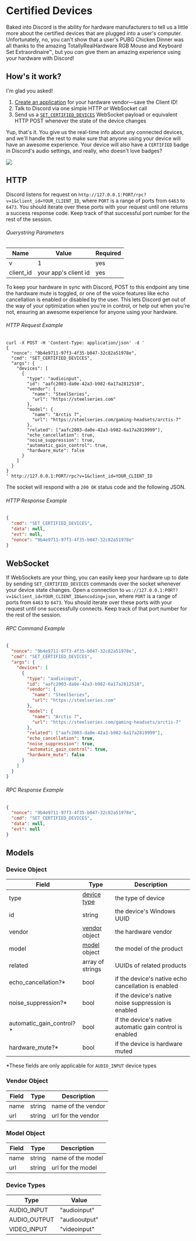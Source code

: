 # Certified Devices

Baked into Discord is the ability for hardware manufacturers to tell us a little more about the certified devices that are plugged into a user's computer. Unfortunately, no, you can't show that a user's PUBG Chicken Dinner was all thanks to the amazing TotallyRealHardware RGB Mouse and Keyboard Set Extraordinaire™, but you _can_ give them an amazing experience using your hardware with Discord!

## How's it work?

I'm glad you asked!

1. [Create an application](https://discordapp.com/developers/applications/me) for your hardware vendor—save the Client ID!
2. Talk to Discord via one simple HTTP or WebSocket call
3. Send us a [`SET_CERTIFIED_DEVICES`](#DOCS_TOPICS_RPC/set-certified-devices) WebSocket payload or equivalent HTTP POST whenever the state of the device changes

Yup, that's it. You give us the real-time info about any connected devices, and we'll handle the rest to make sure that anyone using your device will have an awesome experience. Your device will also have a `CERTIFIED` badge in Discord's audio settings, and really, who doesn't love badges?

![](certified-device.png)

## HTTP

Discord listens for request on `http://127.0.0.1:PORT/rpc?v=1&client_id=YOUR_CLIENT_ID`, where `PORT` is a range of ports from `6463` to `6473`. You should iterate over these ports with your request until one returns a success response code. Keep track of that successful port number for the rest of the session.

###### Querystring Parameters

| Name      | Value                | Required |
| --------- | -------------------- | -------- |
| v         | 1                    | yes      |
| client_id | your app's client id | yes      |

To keep your hardware in sync with Discord, POST to this endpoint any time the hardware mute is toggled, or one of the voice features like echo cancellation is enabled or disabled by the user. This lets Discord get out of the way of your optimization when you're in control, or help out when you're not, ensuring an awesome experience for anyone using your hardware.

###### HTTP Request Example

```
curl -X POST -H 'Content-Type: application/json' -d '
{
  "nonce": "9b4e9711-97f3-4f35-b047-32c82a51978e",
  "cmd": "SET_CERTIFIED_DEVICES",
  "args": {
    "devices": [
      {
        "type": "audioinput",
        "id": "aafc2003-da0e-42a3-b982-6a17a2812510",
        "vendor": {
          "name": "SteelSeries",
          "url": "https://steelseries.com"
        },
        "model": {
          "name": "Arctis 7",
          "url": "https://steelseries.com/gaming-headsets/arctis-7"
        },
        "related": ["aafc2003-da0e-42a3-b982-6a17a2819999"],
        "echo_cancellation": true,
        "noise_suppression": true,
        "automatic_gain_control": true,
        "hardware_mute": false
      }
    ]
  }
}
' http://127.0.0.1:PORT/rpc?v=1&client_id=YOUR_CLIENT_ID
```

The socket will respond with a `200 OK` status code and the following JSON.

###### HTTP Response Example

```json
{
  "cmd": "SET_CERTIFIED_DEVICES",
  "data": null,
  "evt": null,
  "nonce": "9b4e9711-97f3-4f35-b047-32c82a51978e"
}
```

## WebSocket

If WebSockets are your thing, you can easily keep your hardware up to date by sending `SET_CERTIFIED_DEVICES` commands over the socket whenever your device state changes. Open a connection to `ws://127.0.0.1:PORT?v=1&client_id=YOUR_CLIENT_ID&encoding=json`, where `PORT` is a range of ports from `6463` to `6473`. You should iterate over these ports with your request until one successfully connects. Keep track of that port number for the rest of the session.

###### RPC Command Example

```json
{
  "nonce": "9b4e9711-97f3-4f35-b047-32c82a51978e",
  "cmd": "SET_CERTIFIED_DEVICES",
  "args": {
    "devices": [
      {
        "type": "audioinput",
        "id": "aafc2003-da0e-42a3-b982-6a17a2812510",
        "vendor": {
          "name": "SteelSeries",
          "url": "https://steelseries.com"
        },
        "model": {
          "name": "Arctis 7",
          "url": "https://steelseries.com/gaming-headsets/arctis-7"
        },
        "related": ["aafc2003-da0e-42a3-b982-6a17a2819999"],
        "echo_cancellation": true,
        "noise_suppression": true,
        "automatic_gain_control": true,
        "hardware_mute": false
      }
    ]
  }
}
```

###### RPC Response Example

```json
{
  "nonce": "9b4e9711-97f3-4f35-b047-32c82a51978e",
  "cmd": "SET_CERTIFIED_DEVICES",
  "data": null,
  "evt": null
}
```

## Models

### Device Object

| Field                    | Type                                                                 | Description                                              |
| ------------------------ | -------------------------------------------------------------------- | -------------------------------------------------------- |
| type                     | [device type](#DOCS_RICH_PRESENCE_CERTIFIED_DEVICES/device-type)     | the type of device                                       |
| id                       | string                                                               | the device's Windows UUID                                |
| vendor                   | [vendor](#DOCS_RICH_PRESENCE_CERTIFIED_DEVICES/vendor-object) object | the hardware vendor                                      |
| model                    | [model](#DOCS_RICH_PRESENCE_CERTIFIED_DEVICES/model-object) object   | the model of the product                                 |
| related                  | array of strings                                                     | UUIDs of related products                                |
| echo_cancellation?*      | bool                                                                 | if the device's native echo cancellation is enabled      |
| noise_suppression?*      | bool                                                                 | if the device's native noise suppression is enabled      |
| automatic_gain_control?* | bool                                                                 | if the device's native automatic gain control is enabled |
| hardware_mute?*          | bool                                                                 | if the device is hardware muted                          |

*These fields are only applicable for `AUDIO_INPUT` device types

### Vendor Object

| Field | Type   | Description        |
| ----- | ------ | ------------------ |
| name  | string | name of the vendor |
| url   | string | url for the vendor |

### Model Object

| Field | Type   | Description       |
| ----- | ------ | ----------------- |
| name  | string | name of the model |
| url   | string | url for the model |

### Device Types

| Type         | Value         |
| ------------ | ------------- |
| AUDIO_INPUT  | "audioinput"  |
| AUDIO_OUTPUT | "audiooutput" |
| VIDEO_INPUT  | "videoinput"  |

